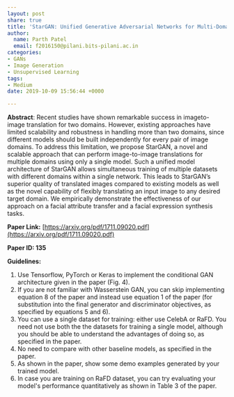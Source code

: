 ```yaml
---
layout: post
share: true
title: 'StarGAN: Unified Generative Adversarial Networks for Multi-Domain Image-to-Image Translation (Paper ID: 135)'
author:
  name: Parth Patel
  email: f2016150@pilani.bits-pilani.ac.in
categories:
- GANs
- Image Generation
- Unsupervised Learning
tags:
- Medium
date: 2019-10-09 15:56:44 +0000

---
```

**Abstract**: Recent studies have shown remarkable success in imageto-image translation for two domains. However, existing approaches have limited scalability and robustness in handling more than two domains, since different models should be built independently for every pair of image domains. To address this limitation, we propose StarGAN, a novel and scalable approach that can perform image-to-image translations for multiple domains using only a single model. Such a unified model architecture of StarGAN allows simultaneous training of multiple datasets with different domains within a single network. This leads to StarGAN’s superior quality of translated images compared to existing models as well as the novel capability of flexibly translating an input image to any desired target domain. We empirically demonstrate the effectiveness of our approach on a facial attribute transfer and a facial expression synthesis tasks.

**Paper Link:** [https://arxiv.org/pdf/1711.09020.pdf](https://arxiv.org/pdf/1711.09020.pdf)

**Paper ID: 135**

**Guidelines:** 

1. Use Tensorflow, PyTorch or Keras to implement the conditional GAN architecture given in the paper (Fig. 4).
2. If you are not familiar with Wasserstein GAN, you can skip implementing equation 8 of the paper and instead use equation 1 of the paper (for substitution into the final generator and discriminator objectives, as specified by equations 5 and 6).
3. You can use a single dataset for training: either use CelebA or RaFD. You need not use both the the datasets for training a single model, although you should be able to understand the advantages of doing so, as specified in the paper.
4. No need to compare with other baseline models, as specified in the paper.
5. As shown in the paper, show some demo examples generated by your trained model.
6. In case you are training on RaFD dataset, you can try evaluating your model's performance quantitatively as shown in Table 3 of the paper.
